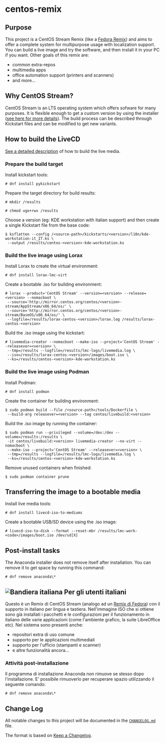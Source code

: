 # centos-remix

## Purpose
This project is a CentOS Stream Remix (like a [Fedora Remix][01]) and aims to offer a complete system for multipurpose usage with localization support. You can build a live image and try the software, and then install it in your PC if you want.
Other goals of this remix are:

* common extra-repos
* multimedia apps
* office automation support (printers and scanners)
* and more...

## Why CentOS Stream?
CentOS Stream is an LTS operating system which offers sofware for many purposes. It is flexible enough to get a custom version by using the installer ([see here for more details][02]). The build process can be described through Kickstart files and can be modified to get new variants.

## How to build the LiveCD
[See a detailed description][03] of how to build the live media.

### Prepare the build target
Install kickstart tools:

```
# dnf install pykickstart
```

Prepare the target directory for build results:

```
# mkdir /results

# chmod ugo+rwx /results
```

Choose a version (eg: KDE workstation with italian support) and then create a single Kickstart file from the base code:

```
$ ksflatten --config /<source-path>/kickstarts/<version>/l10n/kde-workstation-it_IT.ks \
 --output /results/centos-<version>-kde-workstation.ks
```

### Build the live image using Lorax
Install Lorax to create the virtual environment:

```
# dnf install lorax-lmc-virt
```

Create a bootable .iso for building environment:

```
# lorax --product='CentOS Stream' --version=<version> --release=<version> --nomacboot \
 --source='http://mirror.centos.org/centos/<version>-stream/AppStream/x86_64/os/' \
 --source='http://mirror.centos.org/centos/<version>-stream/BaseOS/x86_64/os/' \
 --logfile=/results/lorax-centos-<version>/lorax.log /results/lorax-centos-<version>
```

Build the .iso image using the kickstart:

```
# livemedia-creator --nomacboot --make-iso --project='CentOS Stream' --releasever=<version> \
 --tmp=/results --logfile=/results/lmc-logs/livemedia.log \
 --iso=/results/lorax-centos-<version>/images/boot.iso \
 --ks=/results/centos-<version>-kde-workstation.ks
```

### Build the live image using Podman
Install Podman:

```
# dnf install podman
```

Create the container for building environment:

```
$ sudo podman build --file /<source-path>/tools/Dockerfile \
 --build-arg releasever=<version> --tag centos/livebuild:<version>
```

Build the .iso image by running the container:

```
$ sudo podman run --privileged --volume=/dev:/dev --volume=/results:/results \
 -it centos/livebuild:<version> livemedia-creator --no-virt --nomacboot \
 --make-iso --project='CentOS Stream' --releasever=<version> \
 --tmp=/results --logfile=/results/lmc-logs/livemedia.log \
 --ks=/results/centos-<version>-kde-workstation.ks
```

Remove unused containers when finished:

```
$ sudo podman container prune
```

## Transferring the image to a bootable media
Install live media tools:

```
# dnf install livecd-iso-to-mediums
```

Create a bootable USB/SD device using the .iso image:

```
# livecd-iso-to-disk --format --reset-mbr /results/lmc-work-<code>/images/boot.iso /dev/sd[X]
```

## Post-install tasks
The Anaconda installer does not remove itself after installation. You can remove it to get space by running this command:

```
# dnf remove anaconda\*
```

## ![Bandiera italiana][04] Per gli utenti italiani
Questo è un Remix di CentOS Stream (analogo ad un [Remix di Fedora][01]) con il supporto in italiano per lingua e tastiera. Nell'immagine ISO che si ottiene sono già installati i pacchetti e le configurazioni per il funzionamento in italiano delle varie applicazioni (come l'ambiente grafico, la suite LibreOffice etc).
Nel sistema sono presenti anche:

* repositori extra di uso comune
* supporto per le applicazioni multimediali
* supporto per l'ufficio (stampanti e scanner)
* e altre funzionalità ancora...

### Attività post-installazione
Il programma di installazione Anaconda non rimuove se stesso dopo l'installazione. E' possibile rimuoverlo per recuperare spazio utilizzando il seguente comando:

```
# dnf remove anaconda\*
```

## Change Log
All notable changes to this project will be documented in the [`CHANGELOG.md`](CHANGELOG.md) file.

The format is based on [Keep a Changelog][05].

[01]: https://fedoraproject.org/wiki/Remix
[02]: https://en.wikipedia.org/wiki/Anaconda_(installer)
[03]: https://weldr.io/lorax/lorax.html
[04]: http://flagpedia.net/data/flags/mini/it.png
[05]: https://keepachangelog.com/
